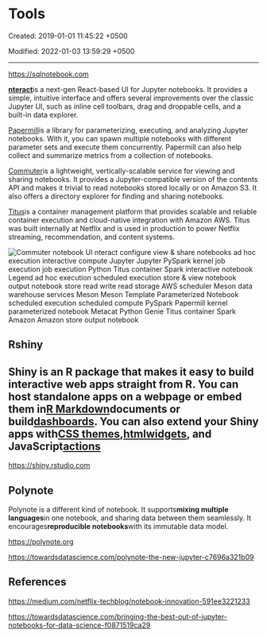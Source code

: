 # Tools

Created: 2019-01-01 11:45:22 +0500

Modified: 2022-01-03 13:59:29 +0500

---

<https://sqlnotebook.com>

[**nteract**](https://github.com/nteract)is a next-gen React-based UI for Jupyter notebooks. It provides a simple, intuitive interface and offers several improvements over the classic Jupyter UI, such as inline cell toolbars, drag and droppable cells, and a built-in data explorer.

[Papermill](https://github.com/nteract/papermill)is a library for parameterizing, executing, and analyzing Jupyter notebooks. With it, you can spawn multiple notebooks with different parameter sets and execute them concurrently. Papermill can also help collect and summarize metrics from a collection of notebooks.

[Commuter](https://github.com/nteract/nteract/blob/master/applications/commuter/README.md)is a lightweight, vertically-scalable service for viewing and sharing notebooks. It provides a Jupyter-compatible version of the contents API and makes it trivial to read notebooks stored locally or on Amazon S3. It also offers a directory explorer for finding and sharing notebooks.

[Titus](https://netflix.github.io/titus/)is a container management platform that provides scalable and reliable container execution and cloud-native integration with Amazon AWS. Titus was built internally at Netflix and is used in production to power Netflix streaming, recommendation, and content systems.

![Commuter notebook UI nteract configure view & share notebooks ad hoc execution interactive compute Jupyter Jupyter PySpark kernel job execution job execution Python Titus container Spark interactive notebook Legend ad hoc execution scheduled execution store & view notebook output notebook store read write read storage AWS scheduler Meson data warehouse services Meson Meson Template Parameterized Notebook scheduled execution scheduled compute PySpark Papermill kernel parameterized notebook Metacat Python Genie Titus container Spark Amazon Amazon store output notebook ](../../../media/DevOps-IDEs-Tools-image1.jpeg)

## Rshiny

## Shiny is an R package that makes it easy to build interactive web apps straight from R. You can host standalone apps on a webpage or embed them in[R Markdown](http://rmarkdown.rstudio.com/)documents or build[dashboards](http://rstudio.github.io/shinydashboard/). You can also extend your Shiny apps with[CSS themes](http://rstudio.github.io/shinythemes/),[htmlwidgets](http://www.htmlwidgets.org/), and JavaScript[actions](https://github.com/daattali/shinyjs/blob/master/README.md)

<https://shiny.rstudio.com>

## Polynote

Polynote is a different kind of notebook. It supports**mixing multiple languages**in one notebook, and sharing data between them seamlessly. It encourages**reproducible notebooks**with its immutable data model.

<https://polynote.org>

<https://towardsdatascience.com/polynote-the-new-jupyter-c7696a321b09>

## References

<https://medium.com/netflix-techblog/notebook-innovation-591ee3221233>

<https://towardsdatascience.com/bringing-the-best-out-of-jupyter-notebooks-for-data-science-f0871519ca29>
